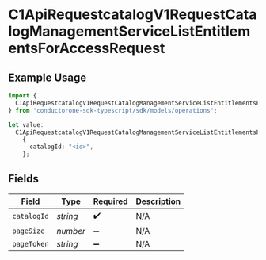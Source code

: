 # C1ApiRequestcatalogV1RequestCatalogManagementServiceListEntitlementsForAccessRequest

## Example Usage

```typescript
import {
  C1ApiRequestcatalogV1RequestCatalogManagementServiceListEntitlementsForAccessRequest,
} from "conductorone-sdk-typescript/sdk/models/operations";

let value:
  C1ApiRequestcatalogV1RequestCatalogManagementServiceListEntitlementsForAccessRequest =
    {
      catalogId: "<id>",
    };
```

## Fields

| Field              | Type               | Required           | Description        |
| ------------------ | ------------------ | ------------------ | ------------------ |
| `catalogId`        | *string*           | :heavy_check_mark: | N/A                |
| `pageSize`         | *number*           | :heavy_minus_sign: | N/A                |
| `pageToken`        | *string*           | :heavy_minus_sign: | N/A                |